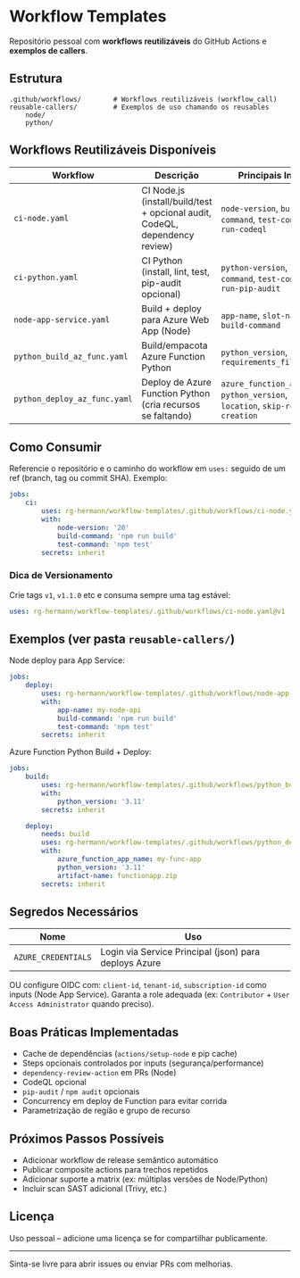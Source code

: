 # Workflow Templates

Repositório pessoal com **workflows reutilizáveis** do GitHub Actions e **exemplos de callers**.

## Estrutura

```
.github/workflows/        # Workflows reutilizáveis (workflow_call)
reusable-callers/         # Exemplos de uso chamando os reusables
	node/
	python/
```

## Workflows Reutilizáveis Disponíveis

| Workflow | Descrição | Principais Inputs |
|----------|-----------|------------------|
| `ci-node.yaml` | CI Node.js (install/build/test + opcional audit, CodeQL, dependency review) | `node-version`, `build-command`, `test-command`, `run-codeql` |
| `ci-python.yaml` | CI Python (install, lint, test, pip-audit opcional) | `python-version`, `lint-command`, `test-command`, `run-pip-audit` |
| `node-app-service.yaml` | Build + deploy para Azure Web App (Node) | `app-name`, `slot-name`, `build-command` |
| `python_build_az_func.yaml` | Build/empacota Azure Function Python | `python_version`, `requirements_file` |
| `python_deploy_az_func.yaml` | Deploy de Azure Function Python (cria recursos se faltando) | `azure_function_app_name`, `python_version`, `location`, `skip-resource-creation` |

## Como Consumir

Referencie o repositório e o caminho do workflow em `uses:` seguido de um ref (branch, tag ou commit SHA). Exemplo:

```yaml
jobs:
	ci:
		uses: rg-hermann/workflow-templates/.github/workflows/ci-node.yaml@main
		with:
			node-version: '20'
			build-command: 'npm run build'
			test-command: 'npm test'
		secrets: inherit
```

### Dica de Versionamento

Crie tags `v1`, `v1.1.0` etc e consuma sempre uma tag estável:

```yaml
uses: rg-hermann/workflow-templates/.github/workflows/ci-node.yaml@v1
```

## Exemplos (ver pasta `reusable-callers/`)

Node deploy para App Service:
```yaml
jobs:
	deploy:
		uses: rg-hermann/workflow-templates/.github/workflows/node-app-service.yaml@main
		with:
			app-name: my-node-api
			build-command: 'npm run build'
			test-command: 'npm test'
		secrets: inherit
```

Azure Function Python Build + Deploy:
```yaml
jobs:
	build:
		uses: rg-hermann/workflow-templates/.github/workflows/python_build_az_func.yaml@main
		with:
			python_version: '3.11'
		secrets: inherit

	deploy:
		needs: build
		uses: rg-hermann/workflow-templates/.github/workflows/python_deploy_az_func.yaml@main
		with:
			azure_function_app_name: my-func-app
			python_version: '3.11'
			artifact-name: functionapp.zip
		secrets: inherit
```

## Segredos Necessários

| Nome | Uso |
|------|-----|
| `AZURE_CREDENTIALS` | Login via Service Principal (json) para deploys Azure |

OU configure OIDC com: `client-id`, `tenant-id`, `subscription-id` como inputs (Node App Service). Garanta a role adequada (ex: `Contributor` + `User Access Administrator` quando preciso).

## Boas Práticas Implementadas

- Cache de dependências (`actions/setup-node` e pip cache)
- Steps opcionais controlados por inputs (segurança/performance)
- `dependency-review-action` em PRs (Node)
- CodeQL opcional
- `pip-audit` / `npm audit` opcionais
- Concurrency em deploy de Function para evitar corrida
- Parametrização de região e grupo de recurso

## Próximos Passos Possíveis

- Adicionar workflow de release semântico automático
- Publicar composite actions para trechos repetidos
- Adicionar suporte a matrix (ex: múltiplas versões de Node/Python)
- Incluir scan SAST adicional (Trivy, etc.)

## Licença

Uso pessoal – adicione uma licença se for compartilhar publicamente.

---
Sinta-se livre para abrir issues ou enviar PRs com melhorias.
